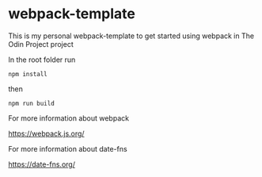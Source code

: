 # webpack-template
This is my personal webpack-template to get started using webpack in The Odin Project project

In the root folder run

```
npm install
```
then 
```
npm run build
```
For more information about webpack 

https://webpack.js.org/

For more information about date-fns 

https://date-fns.org/

